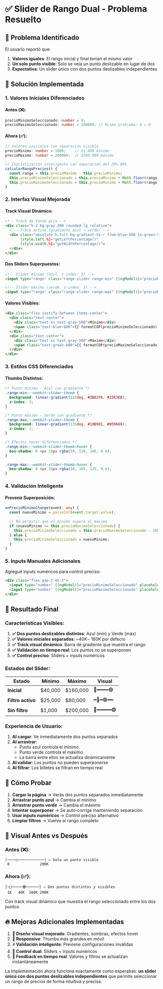 # ✅ Slider de Rango Dual - Problema Resuelto

## 🐛 **Problema Identificado**

El usuario reportó que:
1. **Valores iguales**: El rango inicial y final tenían el mismo valor
2. **Un solo punto visible**: Solo se veía un punto deslizable en lugar de dos
3. **Expectativa**: Un slider único con dos puntos deslizables independientes

## 🔧 **Solución Implementada**

### **1. Valores Iniciales Diferenciados**

#### Antes (❌):
```typescript
precioMinimoSeleccionado: number = 0;
precioMaximoSeleccionado: number = 200000; // Mismo problema: 0 = 0
```

#### Ahora (✅):
```typescript
// Valores iniciales con separación visible
precioMinimo: number = 1000;    // $1,000 mínimo
precioMaximo: number = 200000;  // $200,000 máximo

// Inicialización inteligente con separación del 20%-80%
calcularRangoPrecios() {
  const rango = this.precioMaximo - this.precioMinimo;
  this.precioMinimoSeleccionado = this.precioMinimo + Math.floor(rango * 0.2); // ≈ $40,000
  this.precioMaximoSeleccionado = this.precioMinimo + Math.floor(rango * 0.8);  // ≈ $160,000
}
```

### **2. Interfaz Visual Mejorada**

#### **Track Visual Dinámico**:
```html
<!-- Track de fondo gris -->
<div class="h-2 bg-gray-200 rounded-lg relative">
  <!-- Track activo (gradiente azul → verde) -->
  <div class="absolute h-full bg-gradient-to-r from-blue-500 to-green-500 rounded-lg"
       [style.left.%]="getLeftPercentage()"
       [style.width.%]="getWidthPercentage()">
  </div>
</div>
```

#### **Dos Sliders Superpuestos**:
```html
<!-- Slider mínimo (azul, z-index: 3) -->
<input type="range" class="range-slider range-min" [(ngModel)]="precioMinimoSeleccionado">

<!-- Slider máximo (verde, z-index: 2) -->
<input type="range" class="range-slider range-max" [(ngModel)]="precioMaximoSeleccionado">
```

#### **Valores Visibles**:
```html
<div class="flex justify-between items-center">
  <div class="text-center">
    <div class="text-xs text-gray-500">Mínimo</div>
    <span class="text-blue-600">{{ formatCOP(precioMinimoSeleccionado) }}</span>
  </div>
  <div class="text-center">
    <div class="text-xs text-gray-500">Máximo</div>
    <span class="text-green-600">{{ formatCOP(precioMaximoSeleccionado) }}</span>
  </div>
</div>
```

### **3. Estilos CSS Diferenciados**

#### **Thumbs Distintos**:
```css
/* Punto mínimo - Azul con gradiente */
.range-min::-webkit-slider-thumb {
  background: linear-gradient(135deg, #3B82F6, #2563EB);
  z-index: 3;
}

/* Punto máximo - Verde con gradiente */
.range-max::-webkit-slider-thumb {
  background: linear-gradient(135deg, #10B981, #059669);
  z-index: 2;
}

/* Efectos hover diferenciados */
.range-min::-webkit-slider-thumb:hover {
  box-shadow: 0 4px 16px rgba(59, 130, 246, 0.4);
}

.range-max::-webkit-slider-thumb:hover {
  box-shadow: 0 4px 16px rgba(16, 185, 129, 0.4);
}
```

### **4. Validación Inteligente**

#### **Prevenir Superposición**:
```typescript
onPrecioMinimoChange(event: any) {
  const nuevoMinimo = parseInt(event.target.value);
  
  // No permitir que el mínimo supere al máximo
  if (nuevoMinimo >= this.precioMaximoSeleccionado) {
    this.precioMinimoSeleccionado = this.precioMaximoSeleccionado - 1000;
  } else {
    this.precioMinimoSeleccionado = nuevoMinimo;
  }
}
```

### **5. Inputs Manuales Adicionales**

Agregué inputs numéricos para control preciso:
```html
<div class="flex gap-2 mt-3">
  <input type="number" [(ngModel)]="precioMinimoSeleccionado" placeholder="Mín">
  <input type="number" [(ngModel)]="precioMaximoSeleccionado" placeholder="Máx">
</div>
```

## 🎯 **Resultado Final**

### **Características Visibles**:
1. **✅ Dos puntos deslizables distintos**: Azul (mín) y Verde (máx)
2. **✅ Valores iniciales separados**: ~$40K - ~$160K por defecto
3. **✅ Track visual dinámico**: Barra de gradiente que muestra el rango
4. **✅ Validación en tiempo real**: Los puntos no se superponen
5. **✅ Control preciso**: Sliders + inputs numéricos

### **Estados del Slider**:

| Estado | Mínimo | Máximo | Visual |
|--------|---------|---------|---------|
| **Inicial** | $40,000 | $160,000 | 🔵━━━━🟢 |
| **Filtro activo** | $25,000 | $80,000 | ━🔵━🟢━━ |
| **Sin filtro** | $1,000 | $200,000 | 🔵━━━━━🟢 |

### **Experiencia de Usuario**:

1. **Al cargar**: Ve inmediatamente dos puntos separados
2. **Al arrastrar**: 
   - Punto azul controla el mínimo
   - Punto verde controla el máximo
   - La barra entre ellos se actualiza dinámicamente
3. **Al validar**: Los puntos no pueden superponerse
4. **Al filtrar**: Los billetes se filtran en tiempo real

## 🧪 **Cómo Probar**

1. **Cargar la página** → Verás dos puntos separados inmediatamente
2. **Arrastrar punto azul** → Cambia el mínimo
3. **Arrastrar punto verde** → Cambia el máximo
4. **Intentar superponer** → Se auto-corrige manteniendo separación
5. **Usar inputs numéricos** → Control preciso alternativo
6. **Limpiar filtros** → Vuelve al rango completo

## 🎨 **Visual Antes vs Después**

### Antes (❌):
```
[────○────────────] ← Solo un punto visible
 0              200K
```

### Ahora (✅):
```
[─🔵─────🟢──────] ← Dos puntos distintos y visibles
 1K   40K  160K 200K
```

Con track visual dinámico que muestra el rango seleccionado entre los dos puntos.

## 🔥 **Mejoras Adicionales Implementadas**

1. **🎨 Diseño visual mejorado**: Gradientes, sombras, efectos hover
2. **📱 Responsive**: Thumbs más grandes en móvil
3. **⚡ Validación inteligente**: Previene configuraciones inválidas
4. **🎯 Control dual**: Sliders + inputs numéricos
5. **🔄 Feedback en tiempo real**: Valores y filtros se actualizan instantáneamente

La implementación ahora funciona exactamente como esperabas: **un slider único con dos puntos deslizables independientes** que permite seleccionar un rango de precios de forma intuitiva y precisa.